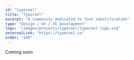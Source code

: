 ```yaml
---
id: "typereel"
title: "Typereel"
excerpt: "A community dedicated to font identification"
type: "Design / UX / FE Development"
logo: "/images/projects/typereel/typereel-logo.svg"
externalLink: "https://typereel.io"
order: "100"
---
```


Coming soon
